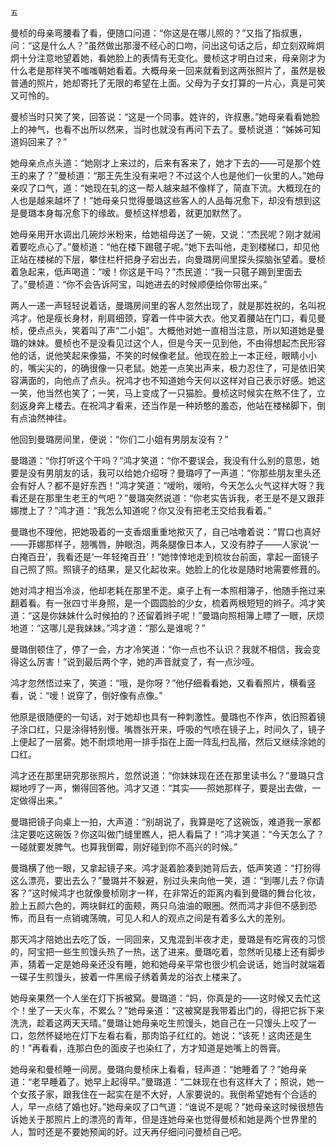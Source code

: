    五 

   曼桢的母亲弯腰看了看，便随口问道：“你这是在哪儿照的？”又指了指叔惠，问：“这是什么人？”虽然做出那漫不经心的口吻，问出这句话之后，却立刻双眸炯炯十分注意地望着她，看她脸上的表情有无变化。曼桢这才明白过来，母亲刚才为什么老是那样笑不嗤嗤朝她看着。大概母亲一回来就看到这两张照片了，虽然是极普通的照片，她却寄托了无限的希望在上面。父母为子女打算的一片心，真是可笑又可怜的。

   曼桢当时只笑了笑，回答说：“这是一个同事。姓许的，许叔惠。”她母亲看看她脸上的神气，也看不出所以然来，当时也就没有再问下去了。曼桢说道：“姊姊可知道妈回来了？”

   她母亲点点头道：“她刚才上来过的，后来有客来了，她才下去的——可是那个姓王的来了？”曼桢道：“那王先生没有来吧？不过这个人也是他们一伙里的人。”她母亲叹了口气，道：“她现在轧的这一帮人越来越不像样了，简直下流。大概现在的人也是越来越坏了！”她母亲只觉得曼璐这些客人的人品每况愈下，却没有想到这是曼璐本身每况愈下的缘故。曼桢这样想着，就更加默然了。

   她母亲用开水调出几碗炒米粉来，给她祖母送了一碗，又说：“杰民呢？刚才就闹着要吃点心了。”曼桢道：“他在楼下踢毽子呢。”她下去叫他，走到楼梯口，却见他正站在楼梯的下层，攀住栏杆把身子宕出去，向曼璐房间里探头探脑张望着。曼桢着急起来，低声喝道：“嗳！你这是干吗？”杰民道：“我一只毽子踢到里面去了。”曼桢道：“你不会告诉阿宝，叫她进去的时候顺便给你带出来。”

   两人一递一声轻轻说着话，曼璐房间里的客人忽然出现了，就是那姓祝的，名叫祝鸿才。他是瘦长身材，削肩细颈，穿着一件中装大衣。他叉着腰站在门口，看见曼桢，便点点头，笑着叫了声“二小姐”。大概他对她一直相当注意，所以知道她是曼璐的妹妹。曼桢也不是没看见过这个人，但是今天一见到他，不由得想起杰民形容他的话，说他笑起来像猫，不笑的时候像老鼠。他现在脸上一本正经，眼睛小小的，嘴尖尖的，的确很像一只老鼠。她差一点笑出声来，极力忍住了，可是依旧笑容满面的，向他点了点头。祝鸿才也不知道她今天何以这样对自己表示好感。她这一笑，他当然也笑了；一笑，马上变成了一只猫脸。曼桢这时候实在熬不住了，立刻返身奔上楼去。在祝鸿才看来，还当作是一种娇憨的羞态，他站在楼梯脚下，倒有点油然神往。

   他回到曼璐房间里，便说：“你们二小姐有男朋友没有？”

   曼璐道：“你打听这个干吗？”鸿才笑道：“你不要误会，我没有什么别的意思，她要是没有男朋友的话，我可以给她介绍呀？曼璐哼了一声道：“你那些朋友里头还会有好人？都不是好东西！”鸿才笑道：“嗳哟，嗳哟，今天怎么火气这样大呀？我看还是在那里生老王的气吧？”曼璐突然说道：“你老实告诉我，老王是不是又跟菲娜搅上了？”鸿才道：“我怎么知道呢？你又没有把老王交给我看着。”

   曼璐也不理他，把她吸着的一支香烟重重地揿灭了，自己咕噜着说：“胃口也真好——菲娜那样子，翘嘴唇，肿眼泡，两条腿像日本人，又没有脖子——人家说‘一白掩百丑’，我看还是‘一年轻掩百丑’！”她悻悻地走到梳妆台前面，拿起一面镜子自己照了照。照镜子的结果，是又化起妆来。她脸上的化妆是随时地需要修葺的。

   她对鸿才相当冷淡，他却老耗在那里不走。桌子上有一本照相簿子，他随手拖过来翻着看。有一张四寸半身照，是一个圆圆脸的少女，梳着两根短短的辫子。鸿才笑道：“这是你妹妹什么时候拍的？还留着辫子呢！”曼璐向照相簿上瞟了一眼，厌烦地道：“这哪儿是我妹妹。”鸿才道：“那么是谁呢？”

   曼璐倒顿住了，停了一会，方才冷笑道：“你一点也不认识？我就不相信，我会变得这么厉害！”说到最后两个字，她的声音就变了，有一点沙哑。

   鸿才忽然悟过来了，笑道：“哦，是你呀？”他仔细看看她，又看看照片，横看竖看，说：“嗳！说穿了，倒好像有点像。”

   他原是很随便的一句话，对于她却也具有一种刺激性。曼璐也不作声，依旧照着镜子涂口红，只是涂得特别慢。嘴唇张开来，呼吸的气喷在镜子上，时间久了，镜子上便起了一层雾。她不耐烦地用一排手指在上面一阵乱扫乱揩，然后又继续涂她的口红。

   鸿才还在那里研究那张照片，忽然说道：“你妹妹现在还在那里读书么？”曼璐只含糊地哼了一声，懒得回答他。鸿才又道：“其实——照她那样子，要是出去做，一定做得出来。”

   曼璐把镜子向桌上一拍，大声道：“别胡说了，我算是吃了这碗饭，难道我一家都注定要吃这碗饭？你这叫做门缝里瞧人，把人看扁了！”鸿才笑道：“今天怎么了？一碰就要发脾气。也算我倒霉，刚好碰到你不高兴的时候。”

   曼璐横了他一眼，又拿起镜子来。鸿才涎着脸凑到她背后去，低声笑道：“打扮得这么漂亮，要出去么？”曼璐并不躲避，别过头来向他一笑，道：“到哪儿去？你请客？”这时候鸿才也就像曼桢刚才一样，在非常近的距离内看到曼璐的舞台化妆，脸上五颜六色的，两块鲜红的面颊，两只乌油油的眼圈。然而鸿才非但不感到恐怖，而且有一点销魂荡魄，可见人和人的观点之间是有着多么大的差别。

   那天鸿才陪她出去吃了饭，一同回来，又鬼混到半夜才走，曼璐是有吃宵夜的习惯的，阿宝把一些生煎馒头热了一热，送了进来。曼璐吃着，忽然听见楼上还有脚步声，猜着一定是她母亲还没有睡，她和她母亲平常也很少机会说话，她当时就端着一碟子生煎馒头，披着一件黑缎子绣着黄龙的浴衣上楼来了。

   她母亲果然一个人坐在灯下拆被窝。曼璐道：“妈，你真是的——这时候又去忙这个！坐了一天火车，不累么？”她母亲道：“这被窝是我带着出门的，得把它拆下来洗洗，趁着这两天天晴。”曼璐让她母亲吃生煎馒头，她自己在一只馒头上咬了一口，忽然怀疑地在灯下左看右看，那肉馅子红红的。她说：“该死！这肉还是生的！”再看看，连那白色的面皮子也染红了，方才知道是她嘴上的唇膏。

   她母亲和曼桢睡一间房。曼璐向曼桢床上看看，轻声道：“她睡着了？”她母亲道：“老早睡着了。她早上起得早。”曼璐道：“二妹现在也有这样大了；照说，她一个女孩子家，跟我住在一起实在是不大好，人家要说的。我倒希望她有个合适的人，早一点结了婚也好。”她母亲叹了口气道：“谁说不是呢？”她母亲这时候很想告诉她关于那照片上的漂亮的青年，但是连她母亲也觉得曼桢和她是两个世界里的人，暂时还是不要她预闻的好。过天再仔细问问曼桢自己吧。

